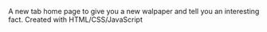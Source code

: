A new tab home page to give you a new walpaper and tell you an interesting fact. Created with HTML/CSS/JavaScript
